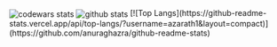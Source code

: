 <img align="center" alt="codewars stats" src="https://www.codewars.com/users/azarath1/badges/small" />
<img align="center" alt="github stats" src="https://github-readme-stats.vercel.app/api?username=azarath1&count_private=true&show_icons=true&theme=midnight-purple&cache_seconds=2000" />
[![Top Langs](https://github-readme-stats.vercel.app/api/top-langs/?username=azarath1&layout=compact)](https://github.com/anuraghazra/github-readme-stats)
